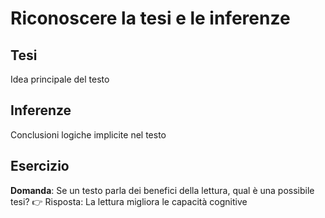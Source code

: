 # Riconoscere la tesi e le inferenze

## Tesi
Idea principale del testo

## Inferenze
Conclusioni logiche implicite nel testo

## Esercizio
**Domanda**: Se un testo parla dei benefici della lettura, qual è una possibile tesi?
👉 Risposta: La lettura migliora le capacità cognitive